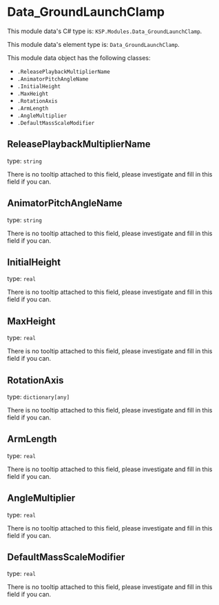 # Data_GroundLaunchClamp

This module data's C# type is: `KSP.Modules.Data_GroundLaunchClamp`.

This module data's element type is: `Data_GroundLaunchClamp`.

This module data object has the following classes:

- `.ReleasePlaybackMultiplierName`
- `.AnimatorPitchAngleName`
- `.InitialHeight`
- `.MaxHeight`
- `.RotationAxis`
- `.ArmLength`
- `.AngleMultiplier`
- `.DefaultMassScaleModifier`

## ReleasePlaybackMultiplierName

type: `string`

There is no tooltip attached to this field, please investigate and fill in this field if you can.

## AnimatorPitchAngleName

type: `string`

There is no tooltip attached to this field, please investigate and fill in this field if you can.

## InitialHeight

type: `real`

There is no tooltip attached to this field, please investigate and fill in this field if you can.

## MaxHeight

type: `real`

There is no tooltip attached to this field, please investigate and fill in this field if you can.

## RotationAxis

type: `dictionary[any]`

There is no tooltip attached to this field, please investigate and fill in this field if you can.

## ArmLength

type: `real`

There is no tooltip attached to this field, please investigate and fill in this field if you can.

## AngleMultiplier

type: `real`

There is no tooltip attached to this field, please investigate and fill in this field if you can.

## DefaultMassScaleModifier

type: `real`

There is no tooltip attached to this field, please investigate and fill in this field if you can.


